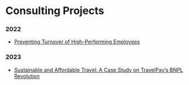 # Consulting Projects

### 2022
* [Preventing Turnover of High-Performing Employees](https://github.com/martina-torce/consulting-projects/tree/main/Preventing%20Turnover%20of%20High-Performing%20Employees)

### 2023
* [Sustainable and Affordable Travel: A Case Study on TravelPay’s BNPL Revolution](https://github.com/martina-torce/consulting-projects/tree/main/Sustainable%20and%20Affordable%20Travel%2C%20A%20Case%20Study%20on%20TravelPay's%20BNPL%20Revolution)
